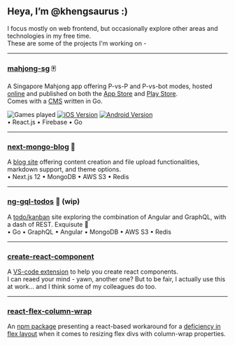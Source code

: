 ## Heya, I’m @khengsaurus :)

I focus mostly on web frontend, but occasionally explore other areas and technologies in my free time.
<br/>
These are some of the projects I'm working on -

<hr/>

### [mahjong-sg](https://github.com/khengsaurus/mahjong-sg) 🀄️

A Singapore Mahjong app offering P-vs-P and P-vs-bot modes, hosted [online](https://www.mahjong-sg.com/) and published on both the 
[App Store](https://apps.apple.com/sg/app/mahjong-sg/id1608389963) and [Play Store](https://play.google.com/store/apps/details?id=com.tk.mahjongSg).
<br/>
Comes with a [CMS](https://github.com/khengsaurus/mahjong-cms) written in Go.

![Games played](https://img.shields.io/endpoint?url=https://mj-cms.fly.dev/counter?badge=true)
[![iOS Version](https://img.shields.io/itunes/v/1608389963?label=iOS)](https://apps.apple.com/sg/app/mahjong-sg/id1608389963)
[![Android Version](https://img.shields.io/endpoint?color=green&url=https%3A%2F%2Fplay.cuzi.workers.dev%2Fplay%3Fi%3Dcom.tk.mahjongSg%26l%3DAndroid%26m%3Dv%24version)](https://play.google.com/store/apps/details?id=com.tk.mahjongSg)
<br/>
• React.js • Firebase • Go

<hr/>

### [next-mongo-blog](https://github.com/khengsaurus/next-mongo-blog) 📰

A [blog site](https://nm-blog.vercel.app/) offering content creation and file upload functionalities, markdown support, and theme options.
<br/>
• Next.js 12 • MongoDB • AWS S3 • Redis

<hr/>

### [ng-gql-todos](https://github.com/khengsaurus/ng-go-todos) 📝 (wip)

A [todo/kanban](https://ng-go-todos.netlify.app/) site exploring the combination of Angular and GraphQL, with a dash of REST. Exquisute 🤌
<br/>
• Go • GraphQL • Angular • MongoDB • AWS S3 • Redis

<hr/>

### [create-react-component](https://github.com/khengsaurus/create-react-component)
A [VS-code extension](https://marketplace.visualstudio.com/items?itemName=tkcodesstuff.create-react-component-tk) to help you create react components.
<br/>
I can reaed your mind - yawn, another one? But to be fair, I actually use this at work... and I think some of my colleagues do too.

<hr/>

### [react-flex-column-wrap](https://github.com/khengsaurus/react-column-flex-wrap)
An [npm package](https://www.npmjs.com/package/react-column-flex-wrap) presenting a react-based workaround for a 
[deficiency in flex layout](https://stackoverflow.com/questions/33891709) when it comes to resizing flex divs with column-wrap properties.
